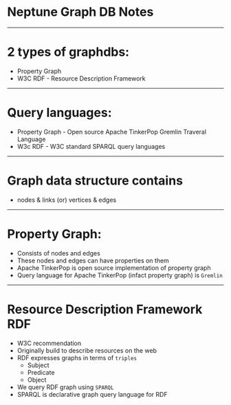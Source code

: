 # Neptune Graph DB Notes
------
# 2 types of graphdbs:
* Property Graph
* W3C RDF - Resource Description Framework
------
# Query languages:
* Property Graph - Open source Apache TinkerPop Gremlin Traveral Language
* W3c RDF - W3C standard SPARQL query languages
------
# Graph data structure contains
* nodes & links (or) vertices & edges
------
# Property Graph:
* Consists of nodes and edges
* These nodes and edges can have properties on them
* Apache TinkerPop is open source implementation of property graph
* Query language for Apache TinkerPop (infact property graph) is `Gremlin`
------
# Resource Description Framework RDF
* W3C recommendation
* Originally build to describe resources on the web
* RDF expresses graphs in terms of `triples`
	* Subject
	* Predicate
	* Object
* We query RDF graph using `SPARQL`
* SPARQL is declarative graph query language for RDF
